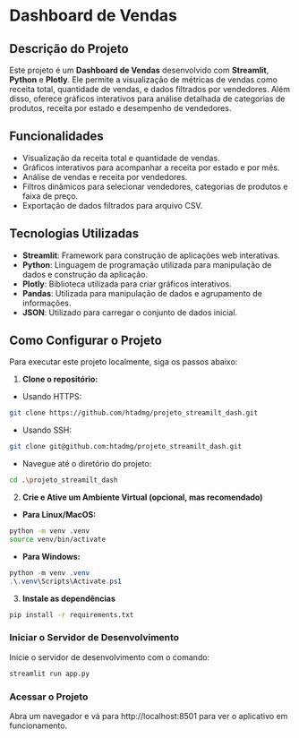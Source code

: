 # Dashboard de Vendas

## Descrição do Projeto
Este projeto é um **Dashboard de Vendas** desenvolvido com **Streamlit**, **Python** e **Plotly**. Ele permite a visualização de métricas de vendas como receita total, quantidade de vendas, e dados filtrados por vendedores. Além disso, oferece gráficos interativos para análise detalhada de categorias de produtos, receita por estado e desempenho de vendedores.

## Funcionalidades
- Visualização da receita total e quantidade de vendas.
- Gráficos interativos para acompanhar a receita por estado e por mês.
- Análise de vendas e receita por vendedores.
- Filtros dinâmicos para selecionar vendedores, categorias de produtos e faixa de preço.
- Exportação de dados filtrados para arquivo CSV.

## Tecnologias Utilizadas
- **Streamlit**: Framework para construção de aplicações web interativas.
- **Python**: Linguagem de programação utilizada para manipulação de dados e construção da aplicação.
- **Plotly**: Biblioteca utilizada para criar gráficos interativos.
- **Pandas**: Utilizada para manipulação de dados e agrupamento de informações.
- **JSON**: Utilizado para carregar o conjunto de dados inicial.

## Como Configurar o Projeto

Para executar este projeto localmente, siga os passos abaixo:

1. **Clone o repositório:**
- Usando HTTPS:
```bash
git clone https://github.com/htadmg/projeto_streamilt_dash.git
```
- Usando SSH:
```bash
git clone git@github.com:htadmg/projeto_streamilt_dash.git
```
- Navegue até o diretório do projeto:
```bash
cd .\projeto_streamilt_dash
```
2. **Crie e Ative um Ambiente Virtual (opcional, mas recomendado)**
- **Para Linux/MacOS:**
```bash
python -m venv .venv
source venv/bin/activate
```
 
- **Para Windows:**
```powershell
python -m venv .venv
.\.venv\Scripts\Activate.ps1
```   
3. **Instale as dependências**
```bash
pip install -r requirements.txt
```

### Iniciar o Servidor de Desenvolvimento

Inicie o servidor de desenvolvimento com o comando:

```bash
streamlit run app.py
```
### Acessar o Projeto
Abra um navegador e vá para http://localhost:8501 para ver o aplicativo em funcionamento.
